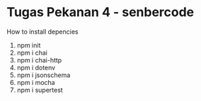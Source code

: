# Tugas Pekanan 4 - senbercode

How to install depencies
1. npm init
2. npm i chai
3. npm i chai-http
4. npm i dotenv
5. npm i jsonschema
6. npm i mocha
7. npm i supertest


